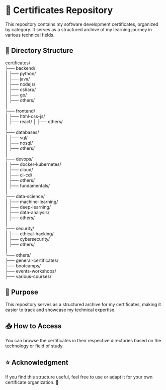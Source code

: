 # 📜 Certificates Repository

This repository contains my software development certificates, organized by category. It serves as a structured archive of my learning journey in various technical fields.

## 📂 Directory Structure

certificates/  
├── backend/  
│   ├── python/  
│   ├── java/  
│   ├── nodejs/  
│   ├── csharp/  
│   ├── go/  
│   ├── others/  
│  
├── frontend/  
│   ├── html-css-js/  
│   ├── react/ 
│   ├── others/  
│  
├── databases/  
│   ├── sql/  
│   ├── nosql/  
│   ├── others/  
│  
├── devops/  
│   ├── docker-kubernetes/  
│   ├── cloud/  
│   ├── ci-cd/  
│   ├── others/  
│   ├── fundamentals/  
│  
├── data-science/  
│   ├── machine-learning/  
│   ├── deep-learning/  
│   ├── data-analysis/  
│   ├── others/  
│  
├── security/  
│   ├── ethical-hacking/  
│   ├── cybersecurity/  
│   ├── others/   
│  
└── others/  
    ├── general-certificates/  
    ├── bootcamps/  
    ├── events-workshops/  
    ├── various-courses/  



## 🎯 Purpose

This repository serves as a structured archive for my certificates, making it easier to track and showcase my technical expertise.

## 📥 How to Access

You can browse the certificates in their respective directories based on the technology or field of study.

## ⭐ Acknowledgment

If you find this structure useful, feel free to use or adapt it for your own certificate organization. 🚀

